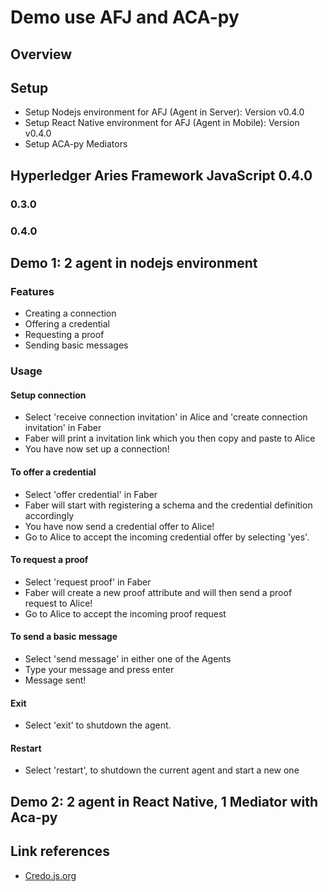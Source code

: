 # Demo use AFJ and ACA-py

## Overview

## Setup

- Setup Nodejs environment for AFJ (Agent in Server): Version v0.4.0
- Setup React Native environment for AFJ (Agent in Mobile): Version v0.4.0
- Setup ACA-py Mediators 

## Hyperledger Aries Framework JavaScript 0.4.0

### 0.3.0

### 0.4.0


##  Demo 1: 2 agent in nodejs environment

### Features
- Creating a connection
- Offering a credential 
- Requesting a proof
- Sending basic messages

### Usage

#### Setup connection
- Select 'receive connection invitation' in Alice and 'create connection invitation' in Faber
- Faber will print a invitation link which you then copy and paste to Alice
- You have now set up a connection!

#### To offer a credential 
- Select 'offer credential' in Faber
- Faber will start with registering a schema and the credential definition accordingly
- You have now send a credential offer to Alice!
- Go to Alice to accept the incoming credential offer by selecting 'yes'.
#### To request a proof
- Select 'request proof' in Faber
- Faber will create a new proof attribute and will then send a proof request to Alice!
- Go to Alice to accept the incoming proof request
#### To send a basic message
- Select 'send message' in either one of the Agents
- Type your message and press enter
- Message sent!
#### Exit
- Select 'exit' to shutdown the agent.
#### Restart
- Select 'restart', to shutdown the current agent and start a new one

## Demo 2: 2 agent in React Native, 1 Mediator with Aca-py


## Link references

- [Credo.js.org](https://credo.js.org/)
